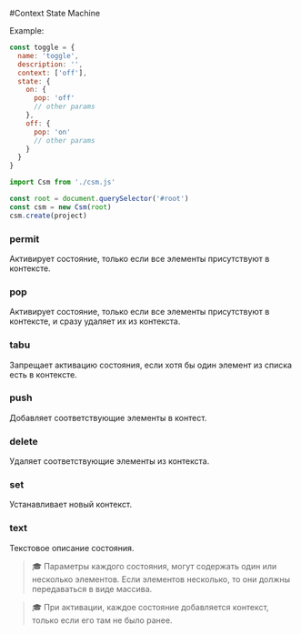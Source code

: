 #Context State Machine

Example:
```js
const toggle = {
  name: 'toggle',
  description: '',
  context: ['off'],
  state: {
    on: {
      pop: 'off'
      // other params
    },
    off: {
      pop: 'on'
      // other params
    }
  }
}
```

```js
import Csm from './csm.js'

const root = document.querySelector('#root')
const csm = new Csm(root)
csm.create(project)
```

### permit
Активирует состояние, только если все элементы присутствуют в контексте.

### pop
Активирует состояние, только если все элементы присутствуют в контексте, и сразу удаляет их из контекста.

### tabu
Запрещает активацию состояния, если хотя бы один элемент из списка есть в контексте.

### push
Добавляет соответствующие элементы в контест.

### delete
Удаляет соответствующие элементы из контекста.

### set
Устанавливает новый контекст.

### text
Текстовое описание состояния.



> 🎓 Параметры каждого состояния, могут содержать один или несколько элементов. Если элементов несколько, то они должны передаваться в виде массива.

> 🎓 При активации, каждое состояние добавляется контекст, только если его там не было ранее.
